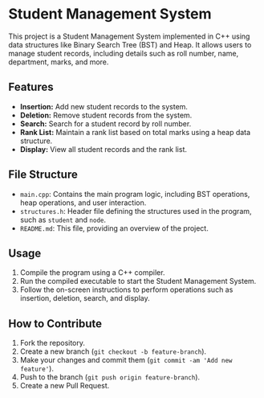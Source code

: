 # Student Management System

This project is a Student Management System implemented in C++ using data structures like Binary Search Tree (BST) and Heap. It allows users to manage student records, including details such as roll number, name, department, marks, and more.

## Features

- **Insertion:** Add new student records to the system.
- **Deletion:** Remove student records from the system.
- **Search:** Search for a student record by roll number.
- **Rank List:** Maintain a rank list based on total marks using a heap data structure.
- **Display:** View all student records and the rank list.

## File Structure

- `main.cpp`: Contains the main program logic, including BST operations, heap operations, and user interaction.
- `structures.h`: Header file defining the structures used in the program, such as `student` and `node`.
- `README.md`: This file, providing an overview of the project.

## Usage

1. Compile the program using a C++ compiler.
2. Run the compiled executable to start the Student Management System.
3. Follow the on-screen instructions to perform operations such as insertion, deletion, search, and display.

## How to Contribute

1. Fork the repository.
2. Create a new branch (`git checkout -b feature-branch`).
3. Make your changes and commit them (`git commit -am 'Add new feature'`).
4. Push to the branch (`git push origin feature-branch`).
5. Create a new Pull Request.
